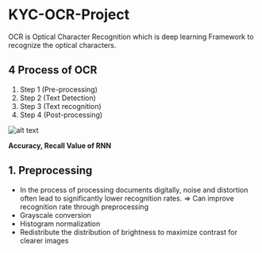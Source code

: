 # KYC-OCR-Project

OCR is Optical Character Recognition which is deep learning Framework to recognize the optical characters.




## 4 Process of OCR 

1. Step 1 (Pre-processing)  
2. Step 2 (Text Detection)  
3. Step 3 (Text recognition)  
4. Step 4 (Post-processing)  

![alt text](http://url/to/img.png)

**Accuracy, Recall Value of RNN** 

## 1. Preprocessing

* In the process of processing documents digitally, noise and distortion often lead to significantly lower recognition rates. => Can improve recognition rate through preprocessing
* Grayscale conversion
* Histogram normalization
* Redistribute the distribution of brightness to maximize contrast for clearer images

